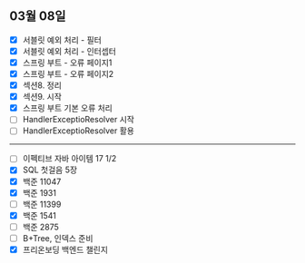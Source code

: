 ## 03월 08일

- [x] 서블릿 예외 처리 - 필터
- [x] 서블릿 예외 처리 - 인터셉터
- [x] 스프링 부트 - 오류 페이지1
- [x] 스프링 부트 - 오류 페이지2
- [x] 섹션8. 정리
- [x] 섹션9. 시작
- [x] 스프링 부트 기본 오류 처리
- [ ] HandlerExceptioResolver 시작
- [ ] HandlerExceptioResolver 활용

---

- [ ] 이펙티브 자바 아이템 17 1/2
- [x] SQL 첫걸음 5장
- [x] 백준 11047
- [x] 백준 1931
- [ ] 백준 11399
- [x] 백준 1541
- [ ] 백준 2875
- [ ] B+Tree, 인덱스 준비
- [x] 프리온보딩 백엔드 챌린지
